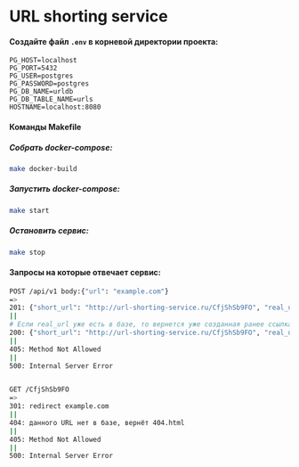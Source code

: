 # URL shorting service

#### Создайте файл `.env` в корневой директории проекта:
```
PG_HOST=localhost
PG_PORT=5432
PG_USER=postgres
PG_PASSWORD=postgres
PG_DB_NAME=urldb
PG_DB_TABLE_NAME=urls
HOSTNAME=localhost:8080
```

#### Команды Makefile
##### Собрать docker-compose:
```bash
make docker-build
```
##### Запустить docker-compose:
```bash
make start
```
##### Остановить сервис:
```bash
make stop
```

#### Запросы на которые отвечает сервис:
```bash
POST /api/v1 body:{"url": "example.com"}
=>
201: {"short_url": "http://url-shorting-service.ru/CfjShSb9FO", "real_url": "example.com"}
||
# Если real_url уже есть в базе, то вернется уже созданная ранее ссылка 
200: {"short_url": "http://url-shorting-service.ru/CfjShSb9FO", "real_url": "example.com"}
||
405: Method Not Allowed
||
500: Internal Server Error


GET /CfjShSb9FO
=>
301: redirect example.com
||
404: данного URL нет в базе, вернёт 404.html
||
405: Method Not Allowed
||
500: Internal Server Error
```